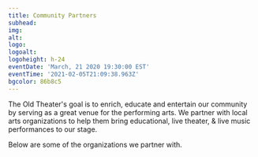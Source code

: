 ```yaml
---
title: Community Partners
subhead: 
img: 
alt: 
logo: 
logoalt: 
logoheight: h-24
eventDate: 'March, 21 2020 19:30:00 EST'
eventTime: '2021-02-05T21:09:38.963Z'
bgcolor: 86b8c5
---
```

The Old Theater's goal is to enrich, educate and entertain our community by serving as a great venue for the performing arts. We partner with local arts organizations to help them bring educational, live theater, &amp; live music performances to our stage.

Below are some of the organizations we partner with.